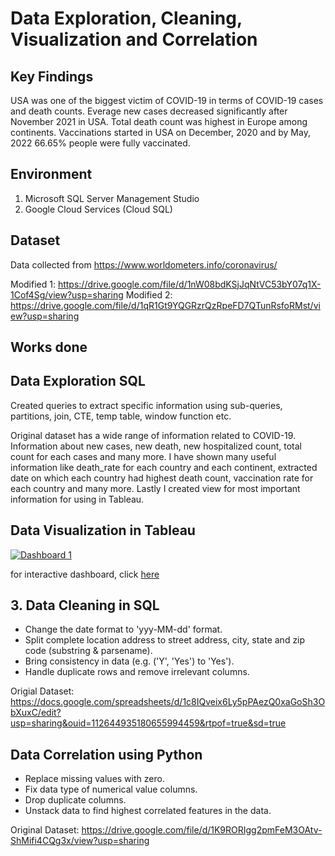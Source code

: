 # Data Exploration, Cleaning, Visualization and Correlation

## Key Findings

USA was one of the biggest victim of COVID-19 in terms of COVID-19 cases and death counts. Everage new cases decreased significantly after November 2021 in USA. Total death count was highest in Europe among continents. Vaccinations started in USA on December, 2020 and by May, 2022 66.65% people were fully vaccinated. 

## Environment

1. Microsoft SQL Server Management Studio
2. Google Cloud Services (Cloud SQL)

## Dataset

Data collected from https://www.worldometers.info/coronavirus/

Modified 1: https://drive.google.com/file/d/1nW08bdKSjJqNtVC53bY07q1X-1Cof4Sg/view?usp=sharing
Modified 2: https://drive.google.com/file/d/1qR1Gt9YQGRzrQzRpeFD7QTunRsfoRMst/view?usp=sharing

## Works done

## Data Exploration SQL 

Created queries to extract specific information using sub-queries, partitions, join, CTE, temp table, window function etc. 


Original dataset has a wide range of information related to COVID-19. Information about new cases, new death, new hospitalized count, total count for each cases and many more. I have shown many useful information like death_rate for each country and each continent, extracted date on which each country had highest death count, vaccination rate for each country and many more. Lastly I created view for most important information for using in Tableau. 

## Data Visualization in Tableau


<div class='tableauPlaceholder' id='viz1658011746897' style='position: relative'>
<a href='#'><img alt='Dashboard 1 ' src='https:&#47;&#47;public.tableau.com&#47;static&#47;images&#47;fi&#47;first_16557649026740&#47;Dashboard1&#47;1_rss.png' style='border: none' /></a><object class='tableauViz'  style='display:none;'><param name='host_url' value='https%3A%2F%2Fpublic.tableau.com%2F' /> <param name='embed_code_version' value='3' /> <param name='site_root' value='' /><param name='name' value='first_16557649026740&#47;Dashboard1' /><param name='tabs' value='no' /><param name='toolbar' value='yes' /><param name='static_image' value='https:&#47;&#47;public.tableau.com&#47;static&#47;images&#47;fi&#47;first_16557649026740&#47;Dashboard1&#47;1.png' /> <param name='animate_transition' value='yes' /><param name='display_static_image' value='yes' /><param name='display_spinner' value='yes' /><param name='display_overlay' value='yes' /><param name='display_count' value='yes' /><param name='language' value='en-US' /></object></div>

for interactive dashboard, click <a href="https://public.tableau.com/shared/S689FSFPB?:display_count=n&:origin=viz_share_link">here</a>

## 3. Data Cleaning in SQL

* Change the date format to 'yyy-MM-dd' format.
* Split complete location address to street address, city, state and zip code (substring & parsename). 
* Bring consistency in data (e.g. ('Y', 'Yes') to 'Yes').  
* Handle duplicate rows and remove irrelevant columns. 

Origial Dataset: https://docs.google.com/spreadsheets/d/1c8IQveix6Ly5pPAezQ0xaGoSh3ObXuxC/edit?usp=sharing&ouid=112644935180655994459&rtpof=true&sd=true

## Data Correlation using Python

* Replace missing values with zero.
* Fix data type of numerical value columns. 
* Drop duplicate columns.
* Unstack data to find highest correlated features in the data. 

Original Dataset: https://drive.google.com/file/d/1K9RORIgg2pmFeM3OAtv-ShMifi4CQg3x/view?usp=sharing
